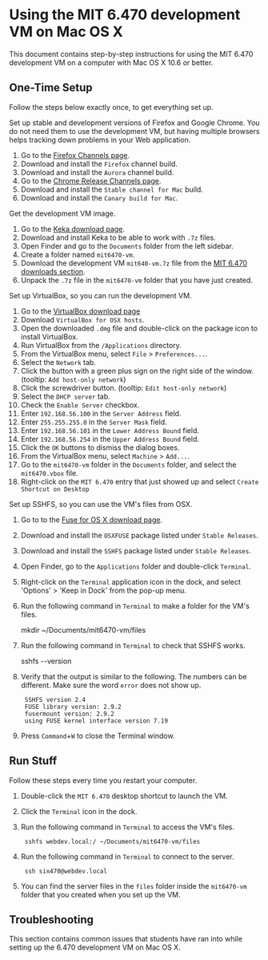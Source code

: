 # Using the MIT 6.470 development VM on Mac OS X

This document contains step-by-step instructions for using the MIT 6.470
development VM on a computer with Mac OS X 10.6 or better.


## One-Time Setup

Follow the steps below exactly once, to get everything set up.

Set up stable and development versions of Firefox and Google Chrome. You do not
need them to use the development VM, but having multiple browsers helps
tracking down problems in your Web application.

1. Go to the [Firefox Channels page](http://www.mozilla.org/firefox/channel/).
1. Download and install the `Firefox` channel build.
1. Download and install the `Aurora` channel build.
1. Go to the [Chrome Release Channels page](http://www.chromium.org/getting-involved/dev-channel/).
1. Download and install the `Stable channel for Mac` build.
1. Download and install the `Canary build for Mac`.

Get the development VM image.

1. Go to the [Keka download page](http://www.kekaosx.com/).
1. Download and install Keka to be able to work with `.7z` files.
1. Open Finder and go to the `Documents` folder from the left sidebar.
1. Create a folder named `mit6470-vm`.
1. Download the development VM `mit640-vm.7z` file from the
[MIT 6.470 downloads section](http://6.470.scripts.mit.edu/TBD).
1. Unpack the `.7z` file in the `mit6470-vm` folder that you have just created.

Set up VirtualBox, so you can run the development VM.

1. Go to the
   [VirtualBox download page](https://www.virtualbox.org/wiki/Downloads)
1. Download `VirtualBox for OSX hosts`.
1. Open the downloaded `.dmg` file and double-click on the package icon to
   install VirtualBox.
1. Run VirtualBox from the `/Applications` directory.
1. From the VirtualBox menu, select `File` > `Preferences...`.
1. Select the `Network` tab.
1. Click the button with a green plus sign on the right side of the window.
   (tooltip: `Add host-only network`)
1. Click the screwdriver button. (tooltip: `Edit host-only network`)
1. Select the `DHCP server` tab.
1. Check the `Enable Server` checkbox.
1. Enter `192.168.56.100` in the `Server Address` field.
1. Enter `255.255.255.0` in the `Server Mask` field.
1. Enter `192.168.56.101` in the `Lower Address Bound` field.
1. Enter `192.168.56.254` in the `Upper Address Bound` field.
1. Click the `OK` buttons to dismiss the dialog boxes.
1. From the VirtualBox menu, select `Machine` > `Add...`.
1. Go to the `mit6470-vm` folder in the `Documents` folder, and select the
   `mit6470.vbox` file.
1. Right-click on the `MIT 6.470` entry that just showed up and select
   `Create Shortcut on Desktop`

Set up SSHFS, so you can use the VM's files from OSX.

1. Go to to the [Fuse for OS X download page](http://osxfuse.github.com/).
1. Download and install the `OSXFUSE` package listed under `Stable Releases`.
1. Download and install the `SSHFS` package listed under `Stable Releases`.
1. Open Finder, go to the `Applications` folder and double-click `Terminal`.
1. Right-click on the `Terminal` application  icon in the dock, and select
   'Options' > 'Keep in Dock' from the pop-up menu.
1. Run the following command in `Terminal` to make a folder for the VM's files.

    mkdir ~/Documents/mit6470-vm/files

1. Run the following command in `Terminal` to check that SSHFS works.

    sshfs --version

1. Verify that the output is similar to the following. The numbers can be
   different. Make sure the word `error` does not show up.

        SSHFS version 2.4
        FUSE library version: 2.9.2
        fusermount version: 2.9.2
        using FUSE kernel interface version 7.19

1.  Press `Command`+`W` to close the Terminal window.


## Run Stuff

Follow these steps every time you restart your computer.

1. Double-click the `MIT 6.470` desktop shortcut to launch the VM.
1. Click the `Terminal` icon in the dock.
1. Run the following command in `Terminal` to access the VM's files.

        sshfs webdev.local:/ ~/Documents/mit6470-vm/files

1. Run the following command in `Terminal` to connect to the server.

        ssh six470@webdev.local

1. You can find the server files in the `files` folder inside the `mit6470-vm`
   folder that you created when you set up the VM.


## Troubleshooting

This section contains common issues that students have ran into while setting
up the 6.470 development VM on Mac OS X.


